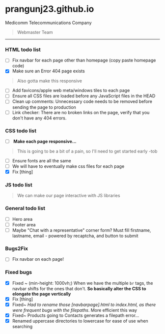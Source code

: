 # prangunj23.github.io
Medicomm Telecommunications Company
> Webmaster Team
---

### HTML todo list

- [ ] Fix navbar for each page other than homepage (copy paste homepage code)
- [x] Make sure an Error 404 page exists
> Also gotta make this responsive 
- [ ] Add favicons/apple web meta/windows tiles to each page
- [ ] Ensure all CSS files are loaded before any JavaScript files in the HEAD
- [ ] Clean up comments: Unnecessary code needs to be removed before sending the page to production
- [ ] Link checker: There are no broken links on the page, verify that you don't have any 404 errors.

### CSS todo list
- [ ] <b> Make each page responsive...</b> 
> This is going to be a bit of a pain, so  I'll need to get started early -tob
- [ ] Ensure fonts are all the same
- [ ] We will have to eventually make css files for each page
- [x] Fix [thing]

### JS todo list
> We can make our page interactive with JS libraries


### General todo list

- [ ] Hero area
- [ ] Footer area 
- [ ] Maybe "Chat with a representative" corner form? Must fill firstname, lastname, email - powered by recaptcha, and button to submit

### Bugs2Fix 

- [ ] Fix navbar on each page!

### Fixed bugs
- [x] Fixed ~ (min-height: 1000vh;) When we have the multiple <code>br</code> tags, the navbar shifts for the ones that don't. <b> So basically alter the CSS to elongate the page vertically</b>
- [x] Fix [thing]
- [x] Fixed~ <i>Had to rename those [navbarpage].html to index.html, as there were frequent bugs with the filepaths</i>. More efficient this way
- [x] Fixed~ Products going to Contacts generates a filepath error...
- [x] Renamed uppercase directories to lowercase for ease of use when searching
